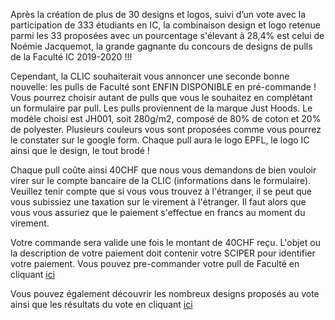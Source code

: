 Après la création de plus de 30 designs et logos, suivi d’un vote avec la participation de 333 étudiants en IC, la combinaison design et logo retenue parmi les 33 proposées avec un pourcentage s'élevant à 28,4% est celui de Noémie Jacquemot, la grande gagnante du concours de designs de pulls de la Faculté IC 2019-2020 !!!

Cependant, la CLIC souhaiterait vous annoncer une seconde bonne nouvelle: les pulls de Faculté sont ENFIN DISPONIBLE en pré-commande !
Vous pourrez choisir autant de pulls que vous le souhaitez en complétant un formulaire par pull. Les pulls proviennent de la marque Just Hoods. Le modèle choisi est JH001, soit 280g/m2, composé de 80% de coton et 20% de polyester. Plusieurs couleurs vous sont proposées comme vous pourrez le constater sur le google form. Chaque pull aura le logo EPFL, le logo IC ainsi que le design, le tout brodé !

Chaque pull coûte ainsi 40CHF que nous vous demandons de bien vouloir virer sur le compte bancaire de la CLIC (informations dans le formulaire). Veuillez tenir compte que si vous vous trouvez à l'étranger, il se peut que vous subissiez une taxation sur le virement à l'étranger. Il faut alors que vous vous assuriez que le paiement s'effectue en francs au moment du virement.

Votre commande sera valide une fois le montant de 40CHF reçu. L'objet ou la description de votre paiement doit contenir votre SCIPER pour identifier votre paiement. Vous pouvez pre-commander votre pull de Faculté en cliquant [ici](https://go.epfl.ch/Pull_IC_2020)

Vous pouvez également découvrir les nombreux designs proposés au vote ainsi que les résultats du vote en cliquant [ici](https://docs.google.com/forms/d/e/1FAIpQLSc1Jjzz8i--nDOKBmeKl8tfcV_OJwcZlIjID7xtcgS596YQpQ/viewform)
